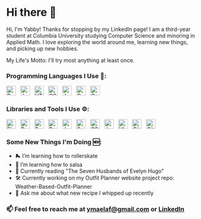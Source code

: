 # Hi there 🤗

<!--
**Yabsram/Yabsram** is a ✨ _special_ ✨ repository because its `README.md` (this file) appears on your GitHub profile.
-->
Hi, I'm Yabby! Thanks for stopping by my LinkedIn page! I am a third-year student at Columbia University studying Computer Science and minoring in Applied Math.
I love exploring the world around me, learning new things, and picking up new hobbies. 

My Life's Motto: I'll try most anything at least once.

### Programming Languages I Use 🚀:
<img src="https://img.shields.io/badge/python-3670A0?style=for-the-badge&logo=python&logoColor=ffdd54" alt="Python logo" title="Python" height="25" /> &nbsp; <img src="https://img.shields.io/badge/Java-ED8B00?style=for-the-badge&logo=openjdk&logoColor=white" alt="Java logo" title="Java" height="25" /> &nbsp; <img src="https://img.shields.io/badge/HTML-5-orange?style=for-the-badge&logo=html&logoColor=ffdd54" alt="HTML5 logo" title="HTML5" height="25" /> &nbsp; <img src="https://img.shields.io/badge/css3-%231572B6.svg?style=for-the-badge&logo=css3&logoColor=white" alt="CSS3 logo" title="CSS3" height="25" /> &nbsp; <img src="https://img.shields.io/badge/javascript-%23323330.svg?style=for-the-badge&logo=javascript&logoColor=%23F7DF1E" alt="JavaScript logo" title="JavaScript" height="25" /> &nbsp; <img src="https://img.shields.io/badge/c-%2300599C.svg?style=for-the-badge&logo=c&logoColor=white" alt="C logo" title="C" height="25" /> &nbsp; <img src="https://img.shields.io/badge/C++-00599C?style=flat-square&logo=C%2B%2B&logoColor=white" alt="C++ logo" title="C++" height="25" />

### Libraries and Tools I Use ⚙️:
<img src="https://img.shields.io/badge/flask-%23000.svg?style=for-the-badge&logo=flask&logoColor=white" alt="Flask logo" title="Flask" height="25" /> &nbsp; <img src="https://img.shields.io/badge/bootstrap-%238511FA.svg?style=for-the-badge&logo=bootstrap&logoColor=white" alt="Bootstrap logo" title="Bootstrap" height="25" /> &nbsp; <img src="https://img.shields.io/badge/pandas-%23150458.svg?style=for-the-badge&logo=pandas&logoColor=white" alt="Pandas logo" title="Pandas" height="25" /> &nbsp; <img src="https://img.shields.io/badge/Matplotlib-%23ffffff.svg?style=for-the-badge&logo=Matplotlib&logoColor=black" alt="Pandas logo" title="Pandas" height="25" /> &nbsp; <img src="https://img.shields.io/badge/jupyter-%23FA0F00.svg?style=for-the-badge&logo=jupyter&logoColor=white" alt="Jupyter Notebook logo" title="Jupyter Notebook" height="25" /> &nbsp; <img src="https://img.shields.io/badge/scikit--learn-%23F7931E.svg?style=for-the-badge&logo=scikit-learn&logoColor=white" alt="SciKit-Learn logo" title="SciKit-Learn logo" height="25" /> &nbsp; <img src="https://img.shields.io/badge/sqlite-%2307405e.svg?style=for-the-badge&logo=sqlite&logoColor=white" alt="SQLite logo" title="SQLite" height="25" /> &nbsp; <img src="https://img.shields.io/badge/jupyter-%23FA0F00.svg?style=for-the-badge&logo=jupyter&logoColor=white" alt="Jupyter Notebook logo" title="Jupyter Notebook" height="25" /> &nbsp; <img src="https://img.shields.io/badge/Ubuntu-E95420?style=for-the-badge&logo=ubuntu&logoColor=white" alt="Ubuntu logo" title="Ubuntu" height="25" /> &nbsp; <img src="https://img.shields.io/badge/git-%23F05033.svg?style=for-the-badge&logo=git&logoColor=white" alt="Git logo" title="Git" height="25" /> &nbsp; <img src="https://img.shields.io/badge/Visual%20Studio%20Code-0078d7.svg?style=for-the-badge&logo=visual-studio-code&logoColor=white" alt="Git logo" title="Git" height="25" /> &nbsp;



### Some New Things I'm Doing 🆕:
- 🛼 I’m learning how to rollerskate
- 💃 I’m learning how to salsa
- 📖 Currently reading "The Seven Husbands of Evelyn Hugo"
- 🛠️ Currently working on my Outfit Planner website project repo: Weather-Based-Outfit-Planner
- 💬 Ask me about what new recipe I whipped up recently

### 📫 Feel free to reach me at ymaelaf@gmail.com or [LinkedIn](https://www.linkedin.com/in/yabsra-maelaf/)

